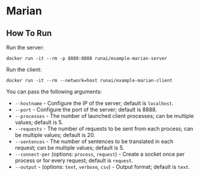 # Marian

## How To Run

Run the server:
```
docker run -it --rm -p 8888:8888 runai/example-marian-server
```

Run the client:
```
docker run -it --rm --network=host runai/example-marian-client
```

You can pass the following arguments:
- `--hostname` - Configure the IP of the server; default is `localhost`.
- `--port` - Configure the port of the server; default is 8888.
- `--processes` - The number of launched client processes; can be multiple values; default is 5.
- `--requests` - The number of requests to be sent from each process; can be multiple values; default is 20.
- `--sentences` - The number of sentences to be translated in each request; can be multiple values; default is 5.
- `--connect-per` (options: `process`, `request`) - Create a socket once per process or for every request; default is `request`.
- `--output` - (options: `text`, `verbose`, `csv`) - Output format; default is `text`.
